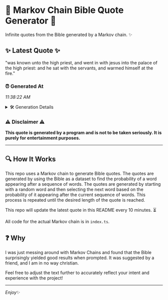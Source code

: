 # 📖 Markov Chain Bible Quote Generator 📖

Infinite quotes from the Bible generated by a Markov chain. ✨

## ✨ Latest Quote ✨
"was known unto the high priest, and went in with jesus into the palace of the high priest: and he sat with the servants, and warmed himself at the fire."

### ⏰ Generated At
*11:38:22 AM*

<details>
    <summary>🛠️ Generation Details</summary>
    <p>
        <strong>🌱 Seed:</strong> was<br>
        <strong>🔄 Iterations:</strong> 29<br>
        <strong>📜 Context History:</strong><br>[ was ]: known<br>[ was, known ]: unto<br>[ was, known, unto ]: the<br>[ was, known, unto, the ]: high<br>[ was, known, unto, the, high ]: priest,<br>[ was, known, unto, the, high, priest, ]: and<br>[ known, unto, the, high, priest,, and ]: went<br>[ unto, the, high, priest,, and, went ]: in<br>[ the, high, priest,, and, went, in ]: with<br>[ high, priest,, and, went, in, with ]: jesus<br>[ priest,, and, went, in, with, jesus ]: into<br>[ and, went, in, with, jesus, into ]: the<br>[ went, in, with, jesus, into, the ]: palace<br>[ in, with, jesus, into, the, palace ]: of<br>[ with, jesus, into, the, palace, of ]: the<br>[ jesus, into, the, palace, of, the ]: high<br>[ into, the, palace, of, the, high ]: priest:<br>[ the, palace, of, the, high, priest: ]: and<br>[ palace, of, the, high, priest:, and ]: he<br>[ of, the, high, priest:, and, he ]: sat<br>[ the, high, priest:, and, he, sat ]: with<br>[ high, priest:, and, he, sat, with ]: the<br>[ priest:, and, he, sat, with, the ]: servants,<br>[ and, he, sat, with, the, servants, ]: and<br>[ he, sat, with, the, servants,, and ]: warmed<br>[ sat, with, the, servants,, and, warmed ]: himself<br>[ with, the, servants,, and, warmed, himself ]: at<br>[ the, servants,, and, warmed, himself, at ]: the<br>[ servants,, and, warmed, himself, at, the ]: fire.<br>
    </p>
</details>

### ⚠️ Disclaimer ⚠️
**This quote is generated by a program and is not to be taken seriously. It is purely for entertainment purposes.**

---

## 🔍 How It Works

This repo uses a Markov chain to generate Bible quotes. The quotes are generated by using the Bible as a dataset to find the probability of a word appearing after a sequence of words. The quotes are generated by starting with a random word and then selecting the next word based on the probability of it appearing after the current sequence of words. This process is repeated until the desired length of the quote is reached.

This repo will update the latest quote in this README every 10 minutes. ⏳

All code for the actual Markov chain is in `index.ts`.

## ❓ Why

I was just messing around with Markov Chains and found that the Bible surprisingly yielded good results when prompted. 
It was suggested by a friend, and I am in no way christian.

Feel free to adjust the text further to accurately reflect your intent and experience with the project!

---

*Enjoy*✨

